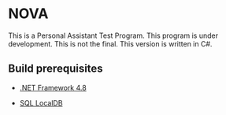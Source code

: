 # NOVA
 This is a Personal Assistant Test Program. This program is under development. This is not the final. This version is written in C#.

## Build prerequisites
* [.NET Framework 4.8]([url](https://dotnet.microsoft.com/en-us/download/dotnet-framework/thank-you/net48-offline-installer))

* [SQL LocalDB]([url](https://download.microsoft.com/download/7/c/1/7c14e92e-bdcb-4f89-b7cf-93543e7112d1/SqlLocalDB.msi))
